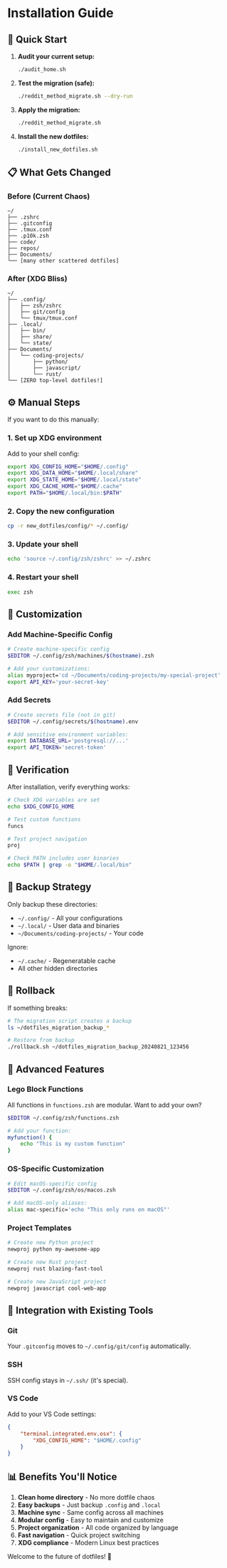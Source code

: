 # Installation Guide

## 🚀 Quick Start

1. **Audit your current setup:**
   ```bash
   ./audit_home.sh
   ```

2. **Test the migration (safe):**
   ```bash
   ./reddit_method_migrate.sh --dry-run
   ```

3. **Apply the migration:**
   ```bash
   ./reddit_method_migrate.sh
   ```

4. **Install the new dotfiles:**
   ```bash
   ./install_new_dotfiles.sh
   ```

## 📋 What Gets Changed

### Before (Current Chaos)
```
~/
├── .zshrc
├── .gitconfig
├── .tmux.conf
├── .p10k.zsh
├── code/
├── repos/
├── Documents/
└── [many other scattered dotfiles]
```

### After (XDG Bliss)
```
~/
├── .config/
│   ├── zsh/zshrc
│   ├── git/config
│   └── tmux/tmux.conf
├── .local/
│   ├── bin/
│   ├── share/
│   └── state/
├── Documents/
│   └── coding-projects/
│       ├── python/
│       ├── javascript/
│       └── rust/
└── [ZERO top-level dotfiles!]
```

## ⚙️ Manual Steps

If you want to do this manually:

### 1. Set up XDG environment
Add to your shell config:
```bash
export XDG_CONFIG_HOME="$HOME/.config"
export XDG_DATA_HOME="$HOME/.local/share"
export XDG_STATE_HOME="$HOME/.local/state"
export XDG_CACHE_HOME="$HOME/.cache"
export PATH="$HOME/.local/bin:$PATH"
```

### 2. Copy the new configuration
```bash
cp -r new_dotfiles/config/* ~/.config/
```

### 3. Update your shell
```bash
echo 'source ~/.config/zsh/zshrc' >> ~/.zshrc
```

### 4. Restart your shell
```bash
exec zsh
```

## 🔧 Customization

### Add Machine-Specific Config
```bash
# Create machine-specific config
$EDITOR ~/.config/zsh/machines/$(hostname).zsh

# Add your customizations:
alias myproject='cd ~/Documents/coding-projects/my-special-project'
export API_KEY='your-secret-key'
```

### Add Secrets
```bash
# Create secrets file (not in git)
$EDITOR ~/.config/secrets/$(hostname).env

# Add sensitive environment variables:
export DATABASE_URL='postgresql://...'
export API_TOKEN='secret-token'
```

## 🎯 Verification

After installation, verify everything works:

```bash
# Check XDG variables are set
echo $XDG_CONFIG_HOME

# Test custom functions
funcs

# Test project navigation
proj

# Check PATH includes user binaries  
echo $PATH | grep -o "$HOME/.local/bin"
```

## 🔄 Backup Strategy

Only backup these directories:
- `~/.config/` - All your configurations
- `~/.local/` - User data and binaries  
- `~/Documents/coding-projects/` - Your code

Ignore:
- `~/.cache/` - Regeneratable cache
- All other hidden directories

## 🚨 Rollback

If something breaks:
```bash
# The migration script creates a backup
ls ~/dotfiles_migration_backup_*

# Restore from backup
./rollback.sh ~/dotfiles_migration_backup_20240821_123456
```

## 🎨 Advanced Features

### Lego Block Functions
All functions in `functions.zsh` are modular. Want to add your own?

```bash
$EDITOR ~/.config/zsh/functions.zsh

# Add your function:
myfunction() {
    echo "This is my custom function"
}
```

### OS-Specific Customization
```bash
# Edit macOS-specific config
$EDITOR ~/.config/zsh/os/macos.zsh

# Add macOS-only aliases:
alias mac-specific='echo "This only runs on macOS"'
```

### Project Templates
```bash
# Create new Python project
newproj python my-awesome-app

# Create new Rust project  
newproj rust blazing-fast-tool

# Create new JavaScript project
newproj javascript cool-web-app
```

## 🤝 Integration with Existing Tools

### Git
Your `.gitconfig` moves to `~/.config/git/config` automatically.

### SSH
SSH config stays in `~/.ssh/` (it's special).

### VS Code
Add to your VS Code settings:
```json
{
    "terminal.integrated.env.osx": {
        "XDG_CONFIG_HOME": "$HOME/.config"
    }
}
```

## 📊 Benefits You'll Notice

1. **Clean home directory** - No more dotfile chaos
2. **Easy backups** - Just backup `.config` and `.local`  
3. **Machine sync** - Same config across all machines
4. **Modular config** - Easy to maintain and customize
5. **Project organization** - All code organized by language
6. **Fast navigation** - Quick project switching
7. **XDG compliance** - Modern Linux best practices

Welcome to the future of dotfiles! 🚀